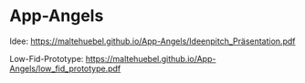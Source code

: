 # App-Angels
Idee: https://maltehuebel.github.io/App-Angels/Ideenpitch_Präsentation.pdf

Low-Fid-Prototype: https://maltehuebel.github.io/App-Angels/low_fid_prototype.pdf
